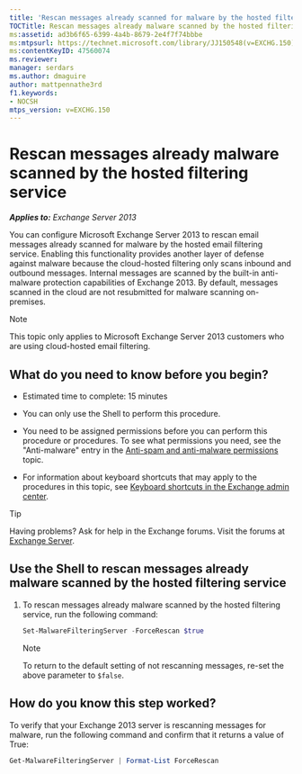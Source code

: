 ```yaml
---
title: 'Rescan messages already scanned for malware by the hosted filtering service'
TOCTitle: Rescan messages already malware scanned by the hosted filtering service
ms:assetid: ad3b6f65-6399-4a4b-8679-2e4f7f74bbbe
ms:mtpsurl: https://technet.microsoft.com/library/JJ150548(v=EXCHG.150)
ms:contentKeyID: 47560074
ms.reviewer: 
manager: serdars
ms.author: dmaguire
author: mattpennathe3rd
f1.keywords:
- NOCSH
mtps_version: v=EXCHG.150
---
```


# Rescan messages already malware scanned by the hosted filtering service

_**Applies to:** Exchange Server 2013_

You can configure Microsoft Exchange Server 2013 to rescan email messages already scanned for malware by the hosted email filtering service. Enabling this functionality provides another layer of defense against malware because the cloud-hosted filtering only scans inbound and outbound messages. Internal messages are scanned by the built-in anti-malware protection capabilities of Exchange 2013. By default, messages scanned in the cloud are not resubmitted for malware scanning on-premises.

> [!NOTE]
> This topic only applies to Microsoft Exchange Server 2013 customers who are using cloud-hosted email filtering.

## What do you need to know before you begin?

- Estimated time to complete: 15 minutes

- You can only use the Shell to perform this procedure.

- You need to be assigned permissions before you can perform this procedure or procedures. To see what permissions you need, see the "Anti-malware" entry in the [Anti-spam and anti-malware permissions](anti-spam-and-anti-malware-permissions-exchange-2013-help.md) topic.

- For information about keyboard shortcuts that may apply to the procedures in this topic, see [Keyboard shortcuts in the Exchange admin center](keyboard-shortcuts-in-the-exchange-admin-center-2013-help.md).

> [!TIP]
> Having problems? Ask for help in the Exchange forums. Visit the forums at [Exchange Server](https://go.microsoft.com/fwlink/p/?linkid=60612).

## Use the Shell to rescan messages already malware scanned by the hosted filtering service

1. To rescan messages already malware scanned by the hosted filtering service, run the following command:

   ```powershell
   Set-MalwareFilteringServer -ForceRescan $true
   ```

   > [!NOTE]
   > To return to the default setting of not rescanning messages, re-set the above parameter to <CODE>$false</CODE>.

## How do you know this step worked?

To verify that your Exchange 2013 server is rescanning messages for malware, run the following command and confirm that it returns a value of True:

```powershell
Get-MalwareFilteringServer | Format-List ForceRescan
```
